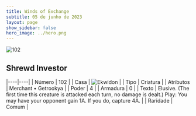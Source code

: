 ```yaml
---
title: Winds of Exchange
subtitle: 05 de junho de 2023
layout: page
show_sidebar: false
hero_image: ../hero.png
---
```


![102](https://mastervault-storage-prod.s3.amazonaws.com/media/card_front/en/600_102_0d17bf5d1277_en.png)


## Shrewd Investor

|----|----|
| Número | 102 |
| Casa | ![Ekwidon](https://archonarcana.com/images/thumb/3/31/Ekwidon.png/25px-Ekwidon.png "Ekwidon") |
| Tipo | Criatura |
| Atributos | Merchant • Getrookya |
| Poder | 4 |
| Armadura | 0 |
| Texto | Elusive. (The first time this creature is attacked each turn, no damage is dealt.) Play: You may have your opponent gain 1A. If you do, capture 4A.  |
| Raridade | Comum |
